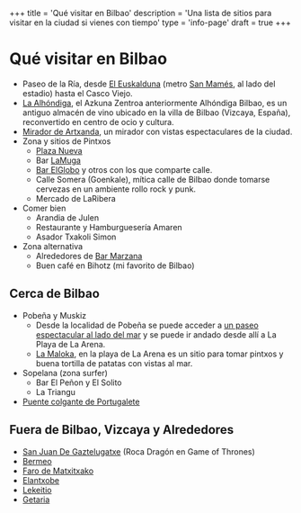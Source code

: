 +++
title = 'Qué visitar en Bilbao'
description = 'Una lista de sitios para visitar en la ciudad si vienes con tiempo'
type = 'info-page'
draft = true
+++

# Qué visitar en Bilbao

- Paseo de la Ría, desde [El Euskalduna](https://maps.app.goo.gl/8MYMCe5tP6q56KTPA) (metro [San Mamés](https://maps.app.goo.gl/2Bf3Pj1d12oe66S46), al lado del estadio) hasta el Casco Viejo.
- [La Alhóndiga](https://maps.app.goo.gl/vV22SscZ1Af7GtNF8), el Azkuna Zentroa anteriormente Alhóndiga Bilbao, es un antiguo almacén de vino ubicado en la villa de Bilbao (Vizcaya, España), reconvertido en centro de ocio y cultura.
- [Mirador de Artxanda](https://maps.app.goo.gl/UFJrQhJZ3GwmGZ2r7), un mirador con vistas espectaculares de la ciudad.
- Zona y sitios de Pintxos
    - [Plaza Nueva](https://maps.app.goo.gl/RP3xXPM6D5TjEkzT7)
    - Bar [LaMuga](https://maps.app.goo.gl/k6pRi81zLKAaHYfn6)
    - [Bar ElGlobo](https://maps.app.goo.gl/4ca8QHacoFrpgkTB6) y otros con los que comparte calle.
    - Calle Somera (Goenkale), mítica calle de Bilbao donde tomarse cervezas en un ambiente rollo rock y punk.
    - Mercado de LaRibera
- Comer bien
    - Arandia de Julen
    - Restaurante y Hamburguesería Amaren
    - Asador Txakoli Simon
- Zona alternativa
    - Alrededores de [Bar Marzana](https://maps.app.goo.gl/4ca8QHacoFrpgkTB6)
    - Buen café en Bihotz (mi favorito de Bilbao)

## Cerca de Bilbao
- Pobeña y Muskiz
    - Desde la localidad de Pobeña se puede acceder a [un paseo espectacular al lado del mar](https://www.google.com/maps/place/Burdin+Mendietako+Bide+Orlegia+(hasiera)/@43.3464442,-3.1236636,17z/data=!3m1!4b1!4m6!3m5!1s0xd4ef7ca4dd5170f:0xf20ceb5a40a5071!8m2!3d43.3464442!4d-3.1236636!16s%2Fg%2F11fp3gp_3f?entry=ttu&g_ep=EgoyMDI0MDkwMi4xIKXMDSoASAFQAw%3D%3D) y se puede ir andado desde allí a La Playa de La Arena.
    - [La Maloka](https://maps.app.goo.gl/zrkb5qP54zRH7Tnv6), en la playa de La Arena es un sitio para tomar pintxos y buena tortilla de patatas con vistas al mar.
- Sopelana (zona surfer)
    - Bar El Peñon y El Solito
    - La Triangu
- [Puente colgante de Portugalete](https://maps.app.goo.gl/a3s9qZogz1JkFPjC8)

## Fuera de Bilbao, Vizcaya y Alrededores

- [San Juan De Gaztelugatxe](https://maps.app.goo.gl/ZjjeJQDYAFtkj1ok8) (Roca Dragón en Game of Thrones) 
- [Bermeo](https://maps.app.goo.gl/YFJpFTvYkiwAEaoQ7)
- [Faro de Matxitxako](https://maps.app.goo.gl/ECgze9esuM4JEp268)
- [Elantxobe](https://maps.app.goo.gl/QcDFoDusGEGCcJfB9)
- [Lekeitio](https://maps.app.goo.gl/iYKZxSqmkd6jefRL8)
- [Getaria](https://maps.app.goo.gl/SxLdQq2enXMq3KNj9)

